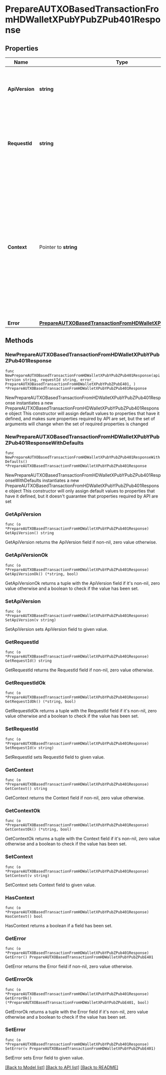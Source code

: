 # PrepareAUTXOBasedTransactionFromHDWalletXPubYPubZPub401Response

## Properties

Name | Type | Description | Notes
------------ | ------------- | ------------- | -------------
**ApiVersion** | **string** | Specifies the version of the API that incorporates this endpoint. | 
**RequestId** | **string** | Defines the ID of the request. The &#x60;requestId&#x60; is generated by Crypto APIs and it&#39;s unique for every request. | 
**Context** | Pointer to **string** | In batch situations the user can use the context to correlate responses with requests. This property is present regardless of whether the response was successful or returned as an error. &#x60;context&#x60; is specified by the user. | [optional] 
**Error** | [**PrepareAUTXOBasedTransactionFromHDWalletXPubYPubZPubE401**](PrepareAUTXOBasedTransactionFromHDWalletXPubYPubZPubE401.md) |  | 

## Methods

### NewPrepareAUTXOBasedTransactionFromHDWalletXPubYPubZPub401Response

`func NewPrepareAUTXOBasedTransactionFromHDWalletXPubYPubZPub401Response(apiVersion string, requestId string, error_ PrepareAUTXOBasedTransactionFromHDWalletXPubYPubZPubE401, ) *PrepareAUTXOBasedTransactionFromHDWalletXPubYPubZPub401Response`

NewPrepareAUTXOBasedTransactionFromHDWalletXPubYPubZPub401Response instantiates a new PrepareAUTXOBasedTransactionFromHDWalletXPubYPubZPub401Response object
This constructor will assign default values to properties that have it defined,
and makes sure properties required by API are set, but the set of arguments
will change when the set of required properties is changed

### NewPrepareAUTXOBasedTransactionFromHDWalletXPubYPubZPub401ResponseWithDefaults

`func NewPrepareAUTXOBasedTransactionFromHDWalletXPubYPubZPub401ResponseWithDefaults() *PrepareAUTXOBasedTransactionFromHDWalletXPubYPubZPub401Response`

NewPrepareAUTXOBasedTransactionFromHDWalletXPubYPubZPub401ResponseWithDefaults instantiates a new PrepareAUTXOBasedTransactionFromHDWalletXPubYPubZPub401Response object
This constructor will only assign default values to properties that have it defined,
but it doesn't guarantee that properties required by API are set

### GetApiVersion

`func (o *PrepareAUTXOBasedTransactionFromHDWalletXPubYPubZPub401Response) GetApiVersion() string`

GetApiVersion returns the ApiVersion field if non-nil, zero value otherwise.

### GetApiVersionOk

`func (o *PrepareAUTXOBasedTransactionFromHDWalletXPubYPubZPub401Response) GetApiVersionOk() (*string, bool)`

GetApiVersionOk returns a tuple with the ApiVersion field if it's non-nil, zero value otherwise
and a boolean to check if the value has been set.

### SetApiVersion

`func (o *PrepareAUTXOBasedTransactionFromHDWalletXPubYPubZPub401Response) SetApiVersion(v string)`

SetApiVersion sets ApiVersion field to given value.


### GetRequestId

`func (o *PrepareAUTXOBasedTransactionFromHDWalletXPubYPubZPub401Response) GetRequestId() string`

GetRequestId returns the RequestId field if non-nil, zero value otherwise.

### GetRequestIdOk

`func (o *PrepareAUTXOBasedTransactionFromHDWalletXPubYPubZPub401Response) GetRequestIdOk() (*string, bool)`

GetRequestIdOk returns a tuple with the RequestId field if it's non-nil, zero value otherwise
and a boolean to check if the value has been set.

### SetRequestId

`func (o *PrepareAUTXOBasedTransactionFromHDWalletXPubYPubZPub401Response) SetRequestId(v string)`

SetRequestId sets RequestId field to given value.


### GetContext

`func (o *PrepareAUTXOBasedTransactionFromHDWalletXPubYPubZPub401Response) GetContext() string`

GetContext returns the Context field if non-nil, zero value otherwise.

### GetContextOk

`func (o *PrepareAUTXOBasedTransactionFromHDWalletXPubYPubZPub401Response) GetContextOk() (*string, bool)`

GetContextOk returns a tuple with the Context field if it's non-nil, zero value otherwise
and a boolean to check if the value has been set.

### SetContext

`func (o *PrepareAUTXOBasedTransactionFromHDWalletXPubYPubZPub401Response) SetContext(v string)`

SetContext sets Context field to given value.

### HasContext

`func (o *PrepareAUTXOBasedTransactionFromHDWalletXPubYPubZPub401Response) HasContext() bool`

HasContext returns a boolean if a field has been set.

### GetError

`func (o *PrepareAUTXOBasedTransactionFromHDWalletXPubYPubZPub401Response) GetError() PrepareAUTXOBasedTransactionFromHDWalletXPubYPubZPubE401`

GetError returns the Error field if non-nil, zero value otherwise.

### GetErrorOk

`func (o *PrepareAUTXOBasedTransactionFromHDWalletXPubYPubZPub401Response) GetErrorOk() (*PrepareAUTXOBasedTransactionFromHDWalletXPubYPubZPubE401, bool)`

GetErrorOk returns a tuple with the Error field if it's non-nil, zero value otherwise
and a boolean to check if the value has been set.

### SetError

`func (o *PrepareAUTXOBasedTransactionFromHDWalletXPubYPubZPub401Response) SetError(v PrepareAUTXOBasedTransactionFromHDWalletXPubYPubZPubE401)`

SetError sets Error field to given value.



[[Back to Model list]](../README.md#documentation-for-models) [[Back to API list]](../README.md#documentation-for-api-endpoints) [[Back to README]](../README.md)


